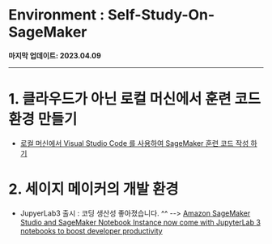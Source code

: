 # Environment : Self-Study-On-SageMaker

**마지막 업데이트: 2023.04.09**


---

# 1. 클라우드가 아닌 로컬 머신에서 훈련 코드 환경 만들기 
- [로컬 머신에서 Visual Studio Code 를 사용하여 SageMaker 훈련 코드 작성 하기](README-Local-VS-Code.md)

# 2. 세이지 메이커의 개발 환경
- JupyerLab3 출시 : 코딩 생산성 좋아졌습니다. ^^  --> [Amazon SageMaker Studio and SageMaker Notebook Instance now come with JupyterLab 3 notebooks to boost developer productivity](https://aws.amazon.com/blogs/machine-learning/amazon-sagemaker-studio-and-sagemaker-notebook-instance-now-come-with-jupyterlab-3-notebooks-to-boost-developer-productivity/)

